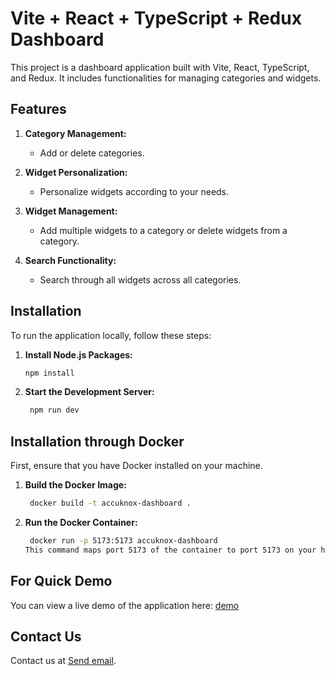 # Vite + React + TypeScript + Redux Dashboard

This project is a dashboard application built with Vite, React, TypeScript, and Redux. It includes functionalities for managing categories and widgets.

## Features

1. **Category Management:**
   - Add or delete categories.
   
2. **Widget Personalization:**
   - Personalize widgets according to your needs.
   
3. **Widget Management:**
   - Add multiple widgets to a category or delete widgets from a category.
   
4. **Search Functionality:**
   - Search through all widgets across all categories.

## Installation

To run the application locally, follow these steps:

1. **Install Node.js Packages:**

   ```bash
   npm install
2. **Start the Development Server:**
   ```bash
    npm run dev
## Installation through Docker

First, ensure that you have Docker installed on your machine.

1. **Build the Docker Image:**

   ```bash
    docker build -t accuknox-dashboard .
2. **Run the Docker Container:**

   ```bash
    docker run -p 5173:5173 accuknox-dashboard
   This command maps port 5173 of the container to port 5173 on your host machine. You can access the application in your web browser at [localhost](http://localhost:5173).
## For Quick Demo
  You can view a live demo of the application here: [demo](https://accuknox-dashboard-task.vercel.app)
## Contact Us
   Contact us at [Send email](mailto:rudramanaidu99@gmail.com).
